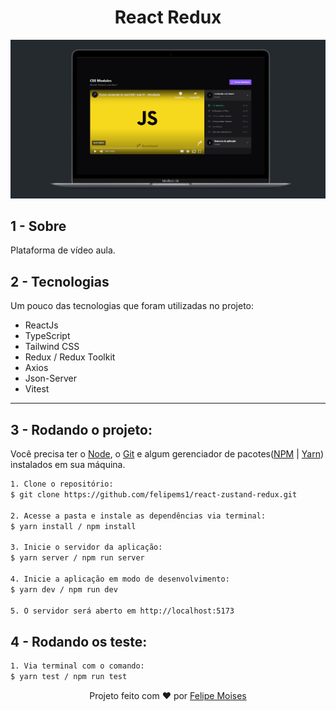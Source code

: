 <h1 align="center"> React Redux </h1>

<div align="center">
  <img src="./public/preview.png" alt="demonstração do projeto" >
</div>

## 1 - Sobre

Plataforma de vídeo aula.

## 2 - Tecnologias

Um pouco das tecnologias que foram utilizadas no projeto:

- ReactJs
- TypeScript
- Tailwind CSS
- Redux / Redux Toolkit
- Axios
- Json-Server
- Vitest

---

## 3 - Rodando o projeto:

Você precisa ter o [Node](https://nodejs.org/en/), o [Git](https://git-scm.com/) e algum gerenciador de pacotes([NPM](https://docs.npmjs.com/downloading-and-installing-node-js-and-npm/) | [Yarn](https://classic.yarnpkg.com/lang/en/docs/install)) instalados em sua máquina.

```bash
1. Clone o repositório:
$ git clone https://github.com/felipems1/react-zustand-redux.git

2. Acesse a pasta e instale as dependências via terminal:
$ yarn install / npm install

3. Inicie o servidor da aplicação:
$ yarn server / npm run server

4. Inicie a aplicação em modo de desenvolvimento:
$ yarn dev / npm run dev

5. O servidor será aberto em http://localhost:5173
```

## 4 - Rodando os teste:

```bash
1. Via terminal com o comando:
$ yarn test / npm run test
```

<p align="center">Projeto feito com ❤️ por <a href="https://www.linkedin.com/in/felipems1/">Felipe Moises</a></p>
